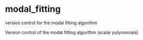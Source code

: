 # modal_fitting
version control for the modal fitting algorithm

Version control of the modal fitting algorithm (scalar polynomials)

